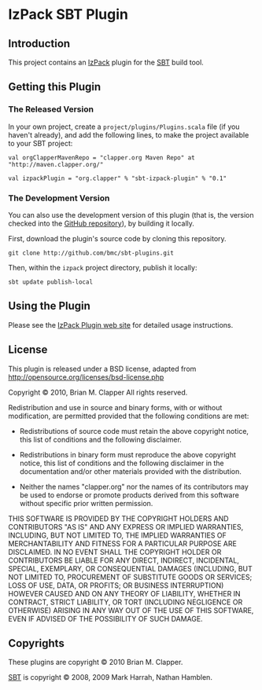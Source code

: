 IzPack SBT Plugin
=================

## Introduction

This project contains an [IzPack][izpack] plugin for the [SBT][sbt]
build tool.

[sbt]: http://code.google.com/p/simple-build-tool/
[izpack]: http://izpack.org/

## Getting this Plugin

### The Released Version

In your own project, create a `project/plugins/Plugins.scala` file (if you
haven't already), and add the following lines, to make the project available
to your SBT project:

    val orgClapperMavenRepo = "clapper.org Maven Repo" at "http://maven.clapper.org/"

    val izpackPlugin = "org.clapper" % "sbt-izpack-plugin" % "0.1"

### The Development Version

You can also use the development version of this plugin (that is, the
version checked into the [GitHub repository][github-repo]), by building it
locally.

First, download the plugin's source code by cloning this repository.

    git clone http://github.com/bmc/sbt-plugins.git

Then, within the `izpack` project directory, publish it locally:

    sbt update publish-local

[github-repo]: http://github.com/bmc/sbt-plugins

## Using the Plugin

Please see the [IzPack Plugin web site][] for detailed usage instructions.

[IzPack Plugin web site]: http://bmc.github.com/sbt-plugins/izpack.html

## License

This plugin is released under a BSD license, adapted from
<http://opensource.org/licenses/bsd-license.php>

Copyright &copy; 2010, Brian M. Clapper
All rights reserved.

Redistribution and use in source and binary forms, with or without
modification, are permitted provided that the following conditions are
met:

* Redistributions of source code must retain the above copyright notice,
  this list of conditions and the following disclaimer.

* Redistributions in binary form must reproduce the above copyright
  notice, this list of conditions and the following disclaimer in the
  documentation and/or other materials provided with the distribution.

* Neither the names "clapper.org" nor the names of its contributors may be
  used to endorse or promote products derived from this software without
  specific prior written permission.

THIS SOFTWARE IS PROVIDED BY THE COPYRIGHT HOLDERS AND CONTRIBUTORS "AS
IS" AND ANY EXPRESS OR IMPLIED WARRANTIES, INCLUDING, BUT NOT LIMITED TO,
THE IMPLIED WARRANTIES OF MERCHANTABILITY AND FITNESS FOR A PARTICULAR
PURPOSE ARE DISCLAIMED. IN NO EVENT SHALL THE COPYRIGHT HOLDER OR
CONTRIBUTORS BE LIABLE FOR ANY DIRECT, INDIRECT, INCIDENTAL, SPECIAL,
EXEMPLARY, OR CONSEQUENTIAL DAMAGES (INCLUDING, BUT NOT LIMITED TO,
PROCUREMENT OF SUBSTITUTE GOODS OR SERVICES; LOSS OF USE, DATA, OR
PROFITS; OR BUSINESS INTERRUPTION) HOWEVER CAUSED AND ON ANY THEORY OF
LIABILITY, WHETHER IN CONTRACT, STRICT LIABILITY, OR TORT (INCLUDING
NEGLIGENCE OR OTHERWISE) ARISING IN ANY WAY OUT OF THE USE OF THIS
SOFTWARE, EVEN IF ADVISED OF THE POSSIBILITY OF SUCH DAMAGE.

## Copyrights

These plugins are copyright &copy; 2010 Brian M. Clapper.

[SBT][sbt] is copyright &copy; 2008, 2009 Mark Harrah, Nathan Hamblen.
